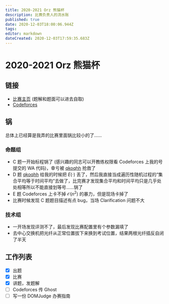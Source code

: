 ```yaml
---
title: 2020-2021 Orz 熊猫杯
description: 比赛负责人的流水账
published: true
date: 2020-12-03T18:00:06.944Z
tags: 
editor: markdown
dateCreated: 2020-12-03T17:59:35.683Z
---
```


# 2020-2021 Orz 熊猫杯

## 链接

* [比赛主页](/orz-panda/2020-2021) (题解和题面可以进去自取)
* [Codeforces](https://codeforces.com/gym/102870)

## 锅

总体上已经算是我弄的比赛里面锅比较小的了……

### 命题组

[qkoqhh]: /person/qkoqhh

* C 题一开始标程锅了 (感兴趣的同志可以开教练权限看 Codeforces 上我的号提交的 WA 代码)，幸亏被 [qkoqhh] 抢救了
* D 题 [qkoqhh] 给我的时候把 $E(\cdot)$ 丢了，然后我直接当成遍历性随机过程的“集合平均等于时间平均”去做了，比完赛才发现集合平均和时间平均只是几乎处处相等所以不能直接划等号……锅了
* E 题 Codeforces 上卡不掉 $\mathcal{O}(n^2)$ 的暴力，但是现场卡掉了
* 比赛时候发现 C 题题目描述有点 bug，当场 Clarification 问题不大

### 技术组

* 一开场发现评测不了，最后发现比赛配置里有个参数漏填了
* 去中心交换机把光纤从正常位置拔下来换到考试位置，结果两根光纤插反自闭了半天

## 工作列表

* [x] 出题
* [x] 比赛
* [x] 讲题，发题解
* [ ] Codeforces 传 Ghost
* [ ] 写一份 DOMJudge 办赛指南
